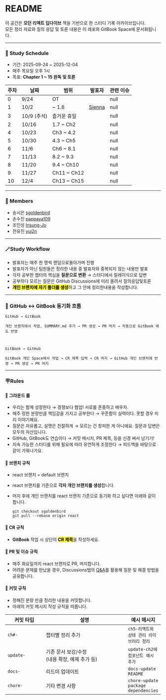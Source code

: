 # README

이 공간은 **모던 리액트 딥다이브** 책을 기반으로 한 스터디 기록 아카이브입니다.\
모든 정리 자료와 질의 응답 및 토론 내용은 이 레포와 GitBook Space에 문서화됩니다.

---

### 📅 Study Schedule

- 기간: 2025-09-24 \~ 2025-12-04
- 매주 목요일 오후 1시
- 목표: **Chapter 1 \~ 15 완독 및 토론**

<table data-full-width="false"><thead><tr><th data-type="number">주차</th><th>날짜</th><th>범위</th><th data-type="users" data-multiple>발표자</th><th data-type="number">관련 이슈</th></tr></thead><tbody><tr><td>0</td><td>9/24</td><td>OT</td><td></td><td>null</td></tr><tr><td>1</td><td>10/2</td><td>~ 1.6</td><td><a href="https://app.gitbook.com/u/d0EnCKetE8VAJNqLHkTZk8myf4b2">Sienna</a></td><td>null</td></tr><tr><td>3</td><td>10/9 (추석)</td><td>즐거운 휴일</td><td></td><td>null</td></tr><tr><td>2</td><td>10/16</td><td>1.7 ~ Ch2</td><td></td><td>null</td></tr><tr><td>4</td><td>10/23</td><td>Ch3 ~ 4.2</td><td></td><td>null</td></tr><tr><td>5</td><td>10/30</td><td>4.3 ~ Ch5</td><td></td><td>null</td></tr><tr><td>6</td><td>11/6</td><td>Ch6 ~ 8.1</td><td></td><td>null</td></tr><tr><td>7</td><td>11/13</td><td>8.2 ~ 9.3</td><td></td><td>null</td></tr><tr><td>8</td><td>11/20</td><td>9.4 ~ Ch10</td><td></td><td>null</td></tr><tr><td>9</td><td>11/27</td><td>Ch11 ~ Ch12</td><td></td><td>null</td></tr><tr><td>10</td><td>12/4</td><td>Ch13 ~ Ch15</td><td></td><td>null</td></tr></tbody></table>

---

### 👥 Members

- 송시은 [sgoldenbird](https://github.com/sgoldenbird)
- 손수진 [pappaya109](https://github.com/pappaya109)
- 조인성 [Insung-Jo](https://github.com/Insung-Jo)
- 전유진 [yuj2n](https://github.com/yuj2n)

---

### **🪄Study Workflow**

- 발표자는 매주 한 명씩 랜덤으로돌아가며 진행
- 발표자가 아닌 팀원들은 정리한 내용 중 발표자와 중복되지 않는 내용만 발표
- 각자 공부한 챕터의 핵심을 **질문으로 변환** → 스터디에서 릴레이식으로 답변
- 공부하다 모르는 질문은 GitHub Discussions에 미리 올려서 질의응답및토론
- <mark style="background-color:yellow;">**개인 브랜치에 자기 폴더를 생성**</mark>하고 그 안에 정리한내용을 작성합니다.

---

### 🔎 GitHub ↔ GitBook 동기화 흐름

```
GitHub → GitBook

개인 브랜치에서 작업, SUMMARY.md 추가 → PR 생성 → PR 머지 → 자동으로 GitBook 에도 반영



GitBook → GitHub

GitBook 개인 Space에서 작업 → CR 제목 입력 → CR 머지 → GitHub 개인 브랜치에 반영 → PR 생성 → PR 머지
```

---

### 🪧Rules

#### 🤝 그라운드 룰

- 우리는 함께 성장한다 → 경쟁보다 협업! 서로를 존중하고 배우자.
- 매주 정한 분량만큼 책임감을 가지고 공부한다 → 꾸준함이 실력이다. 못할 경우 미리 이야기해요.
- 질문은 자유롭고, 설명은 친절하게 → 모르는 건 창피한 게 아니에요. 질문과 답변은 모두의 자산입니다.
- GitHub, GitBook도 연습이다 → 커밋 메시지, PR 제목, 등을 신경 써서 남기기!
- 지속 가능한 스터디를 위해 필요에 따라 유연하게 조정한다 → 피드백을 바탕으로 같이 가꿔나가요.

#### 🤝 브랜치 규칙

- react 브랜치 = default 브랜치
- react 브랜치를 기준으로 **각자 개인 브랜치를 생성**합니다.
- 머지 후에 개인 브랜치를 react 브랜치 기준으로 동기화 하고 싶다면 아래와 같이 합니다.

  ```
  git checkout sgoldenbird
  git pull --rebase origin react
  ```

#### 🤝 CR 규칙

- **GitBook** 작업 시 상단의 <mark style="background-color:yellow;">**CR 제목**</mark>을 작성하세요.

#### 🤝 PR 및 이슈 규칙

- 매주 화요일까지 react 브랜치로 PR, 머지합니다.
- 어려운 문제를 만났을 경우, Discussions탭의 [Q\&A](https://github.com/front-studium/solveit/discussions/categories/q-a)를 활용해 질문 및 해결 방법을 공유합니다.

#### 🤝 커밋 규칙

- 정해진 분량 만큼 정리한 내용을 커밋합니다.
- 아래의 커밋 메시지 작성 규칙을 따릅니다.

<table><thead><tr><th width="117">커밋 타입</th><th width="291">설명</th><th>예시 메시지</th></tr></thead><tbody><tr><td><code>ch#-</code></td><td>챕터별 정리 추가</td><td><code>ch5-리액트와 상태 관리 라이브러리 정리</code></td></tr><tr><td><code>update-</code></td><td>기존 문서 보강/수정<br>(내용 확장, 예제 추가 등)</td><td><code>update-ch2에 컴포넌트 예시 추가</code></td></tr><tr><td><code>docs-</code></td><td>리드미 업데이트</td><td><code>docs-update README</code></td></tr><tr><td><code>chore-</code></td><td>기타 변경 사항</td><td><code>chore-update package dependencies</code></td></tr></tbody></table>
